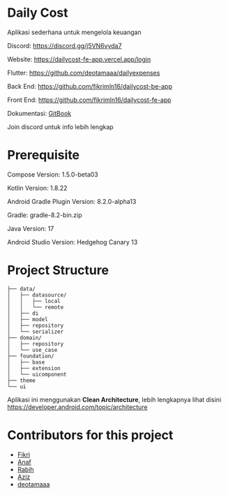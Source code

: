 # Daily Cost

Aplikasi sederhana untuk mengelola keuangan

Discord: https://discord.gg/j5VN6vyda7

Website: https://dailycost-fe-app.vercel.app/login

Flutter: https://github.com/deotamaaa/dailyexpenses

Back End: https://github.com/fikrimln16/dailycost-be-app

Front End: https://github.com/fikrimln16/dailycost-fe-app

Dokumentasi: [GitBook](https://anafthdev.gitbook.io/dailycost-android-documentation/)

Join discord untuk info lebih lengkap

# Prerequisite
Compose Version: 1.5.0-beta03

Kotlin Version: 1.8.22

Android Gradle Plugin Version: 8.2.0-alpha13

Gradle: gradle-8.2-bin.zip

Java Version: 17

Android Studio Version: Hedgehog Canary 13

# Project Structure
```
├── data/
│   ├── datasource/
│   │   ├── local
│   │   └── remote
│   ├── di
│   ├── model
│   ├── repository
│   └── serializer
├── domain/
│   ├── repository
│   └── use_case
├── foundation/
│   ├── base
│   ├── extension
│   └── uicomponent
├── theme
└── ui
```

Aplikasi ini menggunakan **Clean Architecture**, lebih lengkapnya lihat disini https://developer.android.com/topic/architecture

# Contributors for this project
- [Fikri](https://twitter.com/maulanafikri455)
- [Anaf](https://twitter.com/anafthdev_)
- [Rabih]([https://github.com/RobyCigar](https://twitter.com/Robycigar))
- [Aziz](https://twitter.com/ihsanazz)
- [deotamaaa](https://github.com/deotamaaa)
